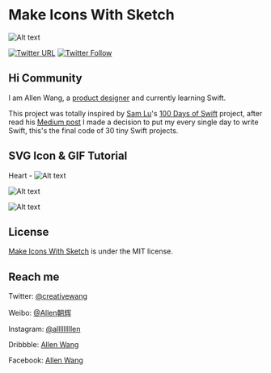 # Make Icons With Sketch

![Alt text](https://github.com/allenwong/MakeIconsWithSketch/blob/master/project%20logo.png)

[![Twitter URL](https://img.shields.io/twitter/url/http/shields.io.svg?style=social)](https://twitter.com/intent/tweet?text=https://github.com/allenwong/30DaysofSwift)
[![Twitter Follow](https://img.shields.io/twitter/follow/creativewang.svg?style=social)](https://twitter.com/creativewang)

## Hi Community ##

I am Allen Wang, a [product designer](https://dribbble.com/openallen) and currently learning Swift.

This project was totally inspired by [Sam Lu](https://twitter.com/samvlu)'s [100 Days of Swift](http://samvlu.com/index.html) project, after read his [Medium post](https://medium.com/@samvlu/100-days-of-swift-736d45a19b63#.ayz5vx6mc) I made a decision to put my every single day to write Swift, this's the final code of 30 tiny Swift projects.

## SVG Icon & GIF Tutorial ##

Heart - ![Alt text](https://github.com/allenwong/MakeIconsWithSketch/blob/master/SVG%20and%20GIF%20-%20Allen%20Wang/heart.svg)

![Alt text](https://github.com/allenwong/MakeIconsWithSketch/blob/master/SVG%20and%20GIF%20-%20Allen%20Wang/heart.gif)

![Alt text](https://github.com/allenwong/MakeIconsWithSketch/blob/master/SVG%20and%20GIF%20-%20Allen%20Wang/heart%202.gif)

## License ##

[Make Icons With Sketch](https://github.com/allenwong/MakeIconsWithSketch) is under the MIT license.

## Reach me ##

Twitter: [@creativewang](https://twitter.com/creativewang)

Weibo: [@Allen朝辉](http://weibo.com/wangchaohui)

Instagram: [@alllllllllen](https://www.instagram.com/allllllllllen/)

Dribbble: [Allen Wang](https://dribbble.com/openallen)

Facebook: [Allen Wang](https://www.facebook.com/openallen)
